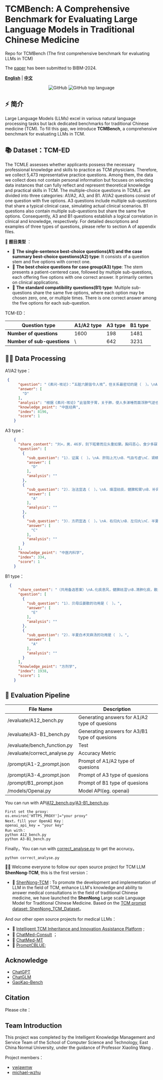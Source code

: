 # TCMBench: A Comprehensive Benchmark for Evaluating Large Language Models in Traditional Chinese Medicine
Repo for TCMBench (The first comprehensive benchmark for evaluating LLMs in TCM)

The [paper](https://arxiv.org/abs/2406.01126) has been submitted to BIBM-2024.

[**English**](./README.md) | [**中文**](./README_Chinese.md)

<p align="center">
    <img alt="GitHub" src="https://img.shields.io/github/license/ymcui/Chinese-LLaMA-Alpaca.svg?color=blue&style=flat-square">
    <img alt="GitHub top language" src="https://img.shields.io/github/languages/top/ymcui/Chinese-LLaMA-Alpaca">
</p>

## ⚡ 简介
Large Language Models (LLMs) excel in various natural language processing tasks but lack dedicated benchmarks for traditional Chinese medicine (TCM). To fill this gap, we introduce **TCMBench**, a comprehensive benchmark for evaluating LLMs in TCM. 


## 📚 Dataset：TCM-ED
The TCMLE assesses whether applicants possess the necessary professional knowledge and skills to practice as TCM physicians. Therefore, we collect 5,473 representative practice questions. Among them, the data we collect does not contain personal information but focuses on selecting data instances that can fully reflect and represent theoretical knowledge and practical skills in TCM. The multiple-choice questions in TCMLE. are divided into three categories: A1/A2, A3, and B1. A1/A2 questions consist of one question with five options. A3 questions include multiple sub-questions that share a typical clinical case, simulating actual clinical scenarios. B1 questions also contain multiple sub-questions but share the same five options. Consequently, A3 and B1 questions establish a logical correlation in clinical and knowledge, respectively. For detailed descriptions and examples of three types of questions, please refer to section A of appendix files.

**🔎 题目类型** ：
- 🚀 **The single-sentence best-choice questions(A1) and the case summary best-choice questions(A2) type**: It consists of a question stem and five options with correct one.
- 🚀 **The best choice questions for case group(A3) type**: The stem presents a patient-centered case, followed by multiple sub-questions, each offering five options with one correct answer. It primarily centers on clinical applications.
- 🚀 **The standard compatibility questions(B1) type**: Multiple sub-questions share the same five options, where each option may be chosen zero, one, or multiple times. There is one correct answer among the five options for each sub-question.


TCM-ED：

| Question type           | A1/A2 type| A3 type|B1 type|
| ------------------ | -------------- | -------------- |-------------- |
| **Number of questions**           | 1600           | 198         |1481         |
| **Number of sub-questions**             | \           | 642          | 3231          |



## 👨‍⚕️ Data Processing

A1/A2 type：
```json
 {
      "question": "《素问·咳论》：“五脏六腑皆令人咳”，但关系最密切的是（  ）。\nA．心肺\nB．肺肾\nC．肺脾\nD．肺胃\nE．肺大肠",
      "answer": [
        "D"
      ],
      "analysis": "根据《素问·咳论》“此皆聚于胃，关于肺，使人多涕唾而面浮肿气逆也”可知与五脏六腑皆令人咳关系最密切的脏腑为肺胃。手太阴肺经起于中焦，还循胃口，上膈属肺。寒凉饮食入胃，导致中焦寒，寒气循手太阴肺经上入于肺中，导致肺寒，肺为娇脏，不耐寒热，外内寒邪并聚于肺，则肺失宣降，肺气上逆发生咳嗽。因此答案选D。",
      "knowledge_point": "中医经典",
      "index": 8196,
      "score": 1
    }
```
A3 type：
```json
    {
      "share_content": "刘×，男，46岁，刻下眩晕而见头重如蒙。胸闷恶心，食少多寐，苔白腻，脉濡滑。",
      "question": [
        {
          "sub_question": "1)．证属（  ）。\nA．肝阳上亢\nB．气血亏虚\nC．肾精不足\nD．痰浊中阻\nE．以上都不是\n",
          "answer": [
            "D"
          ],
          "analysis": ""
        },
        {
          "sub_question": "2)．治法宜选（  ）。\nA．燥湿祛痰，健脾和胃\nB．补肾滋阴\nC．补肾助阳\nD．补养气血，健运脾胃\nE．平肝潜阳，滋养肝肾\n",
          "answer": [
            "A"
          ],
          "analysis": ""
        },
        {
          "sub_question": "3)．方药宜选（  ）。\nA．右归丸\nB．左归丸\nC．半夏白术天麻汤\nD．归脾汤\nE．天麻钩藤饮\n",
          "answer": [
            "C"
          ],
          "analysis": ""
        }
      ],
      "knowledge_point": "中医内科学",
      "index": 334,
      "score": 1
    }
```
B1 type：
```json
  {
      "share_content": "（共用备选答案）\nA.化痰息风，健脾祛湿\nB.清肺化痰，散结排脓\nC.疏风宣肺，化痰止咳\nD.清热化痰，平肝息风\nE.润肺清热，理气化痰\n",
      "question": [
        {
          "sub_question": "1)．贝母瓜蒌散的功用是（  ）。",
          "answer": [
            "E"
          ],
          "analysis": ""
        },
        {
          "sub_question": "2)．半夏白术天麻汤的功用是（  ）。",
          "answer": [
            "A"
          ],
          "analysis": ""
        }
      ],
      "knowledge_point": "方剂学",
      "index": 1938,
      "score": 1
    }
```

## 🧐 Evaluation Pipeline


| File Name                     | Description           |
| -------------------------- | -------------- |
| /evaluate/A12_bench.py     | Generating answers for A1/A2 type of quesions |
| /evaluate/A3-B1_bench.py      | Generating answers for A3/B1 type of quesions|
| /evaluate/bench_function.py   | Test   |
| /evaluate/correct_analyse.py  | Accuracy Metric   |
| /prompt/A1-2_prompt.json| Prompt of A1/A2 type of quesions| 
| /prompt/A3-4_prompt.json| Prompt of A3 type of quesions| 
| /prompt/B1_prompt.json| Prompt of B1 type of quesions| 
| /models/Openai.py| Model API(eg. openai) |




You can run with API[A12_bench.py](https://github.com/ywjawmw/ShenNong-TCM-Evaluation-BenchMark/blob/main/evaluate/A12_bench.py)/[A3-B1_bench.py](https://github.com/ywjawmw/ShenNong-TCM-Evaluation-BenchMark/blob/main/evaluate/A3-B1_bench.py).
```
First set the proxy:
os.environ['HTTPS_PROXY']="your proxy"
Next，fill your OpenAI Key：
openai_api_key = "your key"
Run with：
python A12_bench.py
python A3-B1_bench.py
```

Finally，You can run with [correct_analyse.py](https://github.com/ywjawmw/ShenNong-TCM-Evaluation-BenchMark/blob/main/evaluate/correct_analyse.py) to get the accrucy。
 ```
python correct_analyse.py
 ``` 


👨‍⚕️ Welcome everyone to follow our open source project for TCM LLM **ShenNong-TCM**, this is the first version：

- 🚀 [ShenNong-TCM](https://github.com/michael-wzhu/ShenNong-TCM-LLM) : To promote the development and implementation of LLM in the field of TCM, enhance LLM's knowledge and ability to answer medical consultations in the field of traditional Chinese medicine, we have launched the **ShenNong** Large scale Language Model for Traditional Chinese Medicine. Based on the [TCM prompt dataset: ShenNong_TCM_Dataset](https://huggingface.co/datasets/michaelwzhu/ShenNong_TCM_Dataset)。

And our other open source projects for medical LLMs：
- 🚀 [Intelligent TCM Inheritance and Innovation Assistance Platform](https://github.com/ywjawmw/AI4TCM-Platform) ;
- 🚀 [ChatMed-Consult](https://huggingface.co/michaelwzhu/ChatMed-Consult) ；
- 🚀 [ChatMed-MT](https://huggingface.co/michaelwzhu/ChatMed-MT) 
- 🚀 [PromptCBLUE](https://github.com/michael-wzhu/PromptCBLUE);

## Acknowledge

- [ChatGPT](https://openai.com/blog/chatgpt)
- [ChatGLM](https://github.com/THUDM/ChatGLM-6B)
- [GaoKao-Bench](https://github.com/OpenLMLab/GAOKAO-Bench)


## Citation

Please cite：


## Team Introduction

This project was completed by the Intelligent Knowledge Management and Service Team of the School of Computer Science and Technology, East China Normal University, under the guidance of Professor Xiaoling Wang .

Project members：
- [ywjawmw](https://github.com/ywjawmw)
- [michael-wzhu](https://github.com/michael-wzhu)
